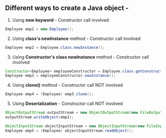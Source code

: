 ## Different ways to create a Java object -
 
1. Using **new keyword** - Constructor call involved
```java
Employee emp1 = new Employee();
```
2. Using **class's newInstance** method - Constructor call involved
```java
Employee emp2 = Employee.class.newInstance();
```

3. Using **Constructor's class newInstance** method - Constructor call involved
```java
Constructor<Employee> employeeConstructor = Employee.class.getConstructor();
Employee emp3 = employeeConstructor.newInstance();
```
4. Using **clone()** method - Constructor call NOT involved
```java
Employee emp4 = (Employee) emp3.clone();
```

5. Using **Deserialization** - Constructor call NOT involved
```java
ObjectOutputStream outputStream = new ObjectOutputStream(new FileOutputStream("data.obj"));
outputStream.writeObject(emp1);

ObjectInputStream objectInputStream = new ObjectInputStream(new FileInputStream("data.obj"));
Employee emp5 = (Employee) objectInputStream.readObject();
```
